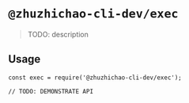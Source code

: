 # `@zhuzhichao-cli-dev/exec`

> TODO: description

## Usage

```
const exec = require('@zhuzhichao-cli-dev/exec');

// TODO: DEMONSTRATE API
```
